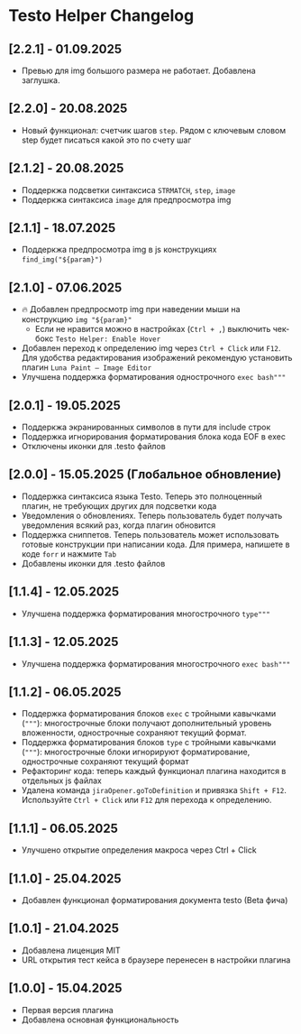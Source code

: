 # Testo Helper Changelog
## [2.2.1] - 01.09.2025
- Превью для img большого размера не работает. Добавлена заглушка.
## [2.2.0] - 20.08.2025
- Новый функционал: счетчик шагов `step`. Рядом с ключевым словом step будет писаться какой это по счету шаг
## [2.1.2] - 20.08.2025
- Поддеркжа подсветки синтаксиса `STRMATCH`, `step`, `image`
- Поддеркжа синтаксиса `image` для предпросмотра img 
## [2.1.1] - 18.07.2025
- Поддеркжа предпросмотра img в js конструкциях `find_img("${param}")`
## [2.1.0] - 07.06.2025
- 🔥 Добавлен предпросмотр img при наведении мыши на конструкцию `img "${param}"`
    - Если не нравится можно в настройках (`Ctrl + ,`) выключить чек-бокс `Testo Helper: Enable Hover`
- Добавлен переход к определению img через `Ctrl + Click` или `F12`. Для удобства редактирования изображений рекомендую установить плагин `Luna Paint — Image Editor`
- Улучшена поддержка форматирования однострочного `exec bash"""`
## [2.0.1] - 19.05.2025
- Поддеркжа экранированных символов в пути для include строк
- Поддержка игнорирования форматирования блока кода EOF в exec
- Отключены иконки для .testo файлов
## [2.0.0] - 15.05.2025 (Глобальное обновление)
- Поддержка синтаксиса языка Testo. Теперь это полноценный плагин, не требующих других для подсветки кода
- Уведомления о обновлениях. Теперь пользователь будет получать уведомления всякий раз, когда плагин обновится
- Поддержка сниппетов. Теперь пользователь может использовать готовые конструкции при написании кода. Для примера, напишете в коде `forr` и нажмите `Tab`
- Добавлены иконки для .testo файлов
## [1.1.4] - 12.05.2025
- Улучшена поддержка форматирования многострочного `type"""`
## [1.1.3] - 12.05.2025
- Улучшена поддержка форматирования многострочного `exec bash"""`
## [1.1.2] - 06.05.2025
- Поддержка форматирования блоков `exec` с тройными кавычками (`"""`): многострочные блоки получают дополнительный уровень вложенности, однострочные сохраняют текущий формат.
- Поддержка форматирования блоков `type` с тройными кавычками (`"""`): многострочные блоки игнорируют форматирование, однострочные сохраняют текущий формат
- Рефакторинг кода: теперь каждый функционал плагина находится в отдельных js файлах
- Удалена команда `jiraOpener.goToDefinition` и привязка `Shift + F12`. Используйте `Ctrl + Click` или `F12` для перехода к определению.
## [1.1.1] - 06.05.2025
- Улучшено открытие определения макроса через Ctrl + Click
## [1.1.0] - 25.04.2025
- Добавлен функционал форматирования документа testo (Beta фича)
## [1.0.1] - 21.04.2025
- Добавлена лиценция MIT
- URL открытия тест кейса в браузере перенесен в настройки плагина
## [1.0.0] - 15.04.2025
- Первая версия плагина
- Добавлена основная функциональность